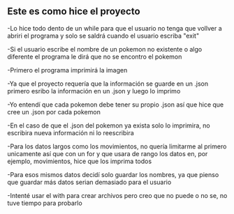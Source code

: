 ## Este es como hice el proyecto
<p>-Lo hice todo dento de un while para que el usuario no tenga que vollver a abriri el programa y solo se saldrá cuando el usuario escriba "exit"</p>
<p>-Si el usuario escribe el nombre de un pokemon no existente o algo diferente el programa le dirá que no se encontro el pokemon</p>
<p>-Primero el programa imprimirá la imagen</p>
<p>-Ya que el proyecto requería que la información se guarde en un .json primero esribo la información en un .json y luego lo imprimo</p>
<p>-Yo entendí que cada pokemon debe tener su propio .json así que hice que cree un .json por cada pokemon</p>
<p>-En el caso de que el .json del pokemon ya exista solo lo imprimira, no escribira nueva información ni lo reescribira</p>
<p>-Para los datos largos como los movimientos, no quería limitarme al primero unicamente así que con un for y que usara de rango los datos en, por ejemplo, movimientos, hice que los imprima todos</p>
<p>-Para esos mismos datos decidí solo guardar los nombres, ya que pienso que guardar más datos serian demasiado para el usuario</p>
<p>-Intenté usar el with para crear archivos pero creo que no puede o no se, no tuve tiempo para probarlo</p>